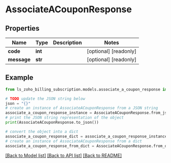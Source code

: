 # AssociateACouponResponse


## Properties

Name | Type | Description | Notes
------------ | ------------- | ------------- | -------------
**code** | **int** |  | [optional] [readonly] 
**message** | **str** |  | [optional] [readonly] 

## Example

```python
from ls_zoho_billing_subscription.models.associate_a_coupon_response import AssociateACouponResponse

# TODO update the JSON string below
json = "{}"
# create an instance of AssociateACouponResponse from a JSON string
associate_a_coupon_response_instance = AssociateACouponResponse.from_json(json)
# print the JSON string representation of the object
print(AssociateACouponResponse.to_json())

# convert the object into a dict
associate_a_coupon_response_dict = associate_a_coupon_response_instance.to_dict()
# create an instance of AssociateACouponResponse from a dict
associate_a_coupon_response_from_dict = AssociateACouponResponse.from_dict(associate_a_coupon_response_dict)
```
[[Back to Model list]](../README.md#documentation-for-models) [[Back to API list]](../README.md#documentation-for-api-endpoints) [[Back to README]](../README.md)


